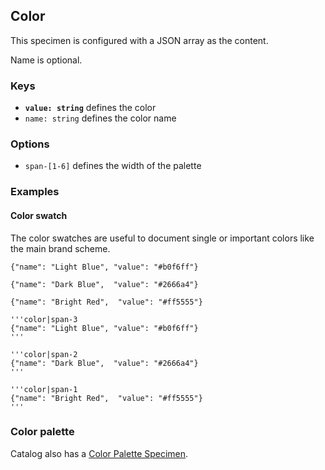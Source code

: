 ## Color

This specimen is configured with a JSON array as the content. 

Name is optional.

### Keys

- __`value: string`__ defines the color
- `name: string` defines the color name

### Options

- `span-[1-6]` defines the width of the palette


### Examples

#### Color swatch

The color swatches are useful to document single or important colors like the main brand scheme.

```color|span-3
{"name": "Light Blue", "value": "#b0f6ff"}
```

```color|span-2
{"name": "Dark Blue",  "value": "#2666a4"}
```

```color|span-1
{"name": "Bright Red",  "value": "#ff5555"}
```

```code|lang-javascript
'''color|span-3
{"name": "Light Blue", "value": "#b0f6ff"}
'''

'''color|span-2
{"name": "Dark Blue",  "value": "#2666a4"}
'''

'''color|span-1
{"name": "Bright Red",  "value": "#ff5555"}
'''
```


### Color palette

Catalog also has a [Color Palette Specimen](#/color-palette).
